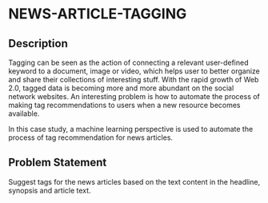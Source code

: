 # NEWS-ARTICLE-TAGGING

## Description

Tagging can be seen as the action of connecting a relevant user-defined keyword to a document, image or video, which helps user to better organize and share their collections of interesting stuff. With the rapid growth of Web 2.0, tagged data is becoming more and more abundant on the social network websites. An interesting problem is how to automate the process of making tag recommendations to users when a new resource becomes available.

In this case study, a machine learning perspective is used to automate the process of tag recommendation for news articles.

## Problem Statement

Suggest tags for the news articles based on the text content in the headline, synopsis and article text.

